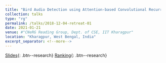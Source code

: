 ```yaml
---
title: "Bird Audio Detection using Attention-based Convolutional Recurrent Neural Network"
collection: talks
type: "rg"
permalink: /talks/2018-12-04-retreat-01
date: 2021-01-21
venue: #"CNeRG Reading Group, Dept. of CSE, IIT Kharagpur"
location: "Kharagpur, West Bengal, India"
excerpt_separator: <!--more-->
---
```


<!--more-->
[Slides]("https://docs.google.com/presentation/d/e/2PACX-1vRIY1ctokV6132RtxxDSe9SaoT7LjhiWQFy1Tl_MbPbZMLTe9lph-psntVlESewfK_4yA3XUaXcv-QI/pub?start=false&loop=false&delayms=3000"){: .btn--research} [Ranking]("http://dcase.community/challenge2018/task-bird-audio-detection-results/"){: .btn--research}

